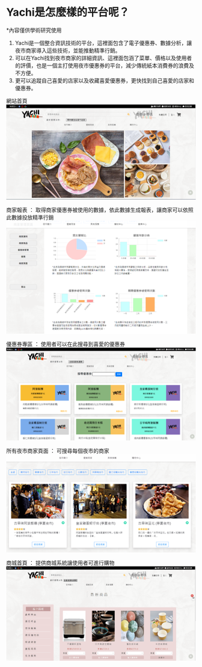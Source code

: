 # Yachi是怎麼樣的平台呢？
  *內容僅供學術研究使用
  
 1. Yachi是一個整合資訊技術的平台，這裡面包含了電子優惠券、數據分析，讓夜市商家導入這些技術，並能推動精準行銷。
 2. 可以在Yachi找到夜市商家的詳細資訊、這裡面包涵了菜單、價格以及使用者的評價，也是一個主打使用夜市優惠券的平台，減少傳統紙本消費券的浪費及不方便。
 3. 更可以追蹤自己喜愛的店家以及收藏喜愛優惠券，更快找到自己喜愛的店家和優惠券。
 
 網站首頁
![image](https://github.com/yarong111035/eclipseYachi/blob/main/%E9%A6%96%E9%A0%81.PNG)

商家報表 ： 取得商家優惠券被使用的數據，依此數據生成報表，讓商家可以依照此數據投放精準行銷
![image](https://github.com/yarong111035/eclipseYachi/blob/main/%E5%95%86%E5%AE%B6%E5%A0%B1%E8%A1%A8.PNG)

優惠券專區 ： 使用者可以在此搜尋到喜愛的優惠券
![image](https://github.com/yarong111035/eclipseYachi/blob/main/%E5%84%AA%E6%83%A0%E5%88%B8%E5%B0%88%E5%8D%80.PNG)

所有夜市商家頁面 ： 可搜尋每個夜市的商家
![image](https://github.com/yarong111035/eclipseYachi/blob/main/%E6%89%80%E6%9C%89%E5%95%86%E5%AE%B6.PNG)

商城首頁 ： 提供商城系統讓使用者可進行購物
![image](https://github.com/yarong111035/eclipseYachi/blob/main/%E5%95%86%E5%9F%8E%E9%A6%96%E9%A0%81.PNG)
